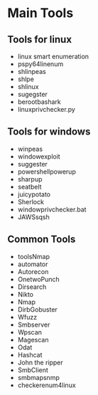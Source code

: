 # **Main Tools**

## **Tools for linux**
- linux smart enumeration
- pspy64linenum
- shlinpeas
- shlpe
- shlinux
- sugegster
- berootbashark
- linuxprivchecker.py
## **Tools for windows**
- winpeas
- windowexploit
- suggester
- powershellpowerup
- sharpup
- seatbelt
- juicypotato
- Sherlock
- windowprivchecker.bat
- JAWSsqsh
## **Common Tools**
- toolsNmap
- automator
- Autorecon
- OnetwoPunch
- Dirsearch
- Nikto
- Nmap
- DirbGobuster
- Wfuzz
- Smbserver
- Wpscan
- Magescan
- Odat
- Hashcat
- John the ripper
- SmbClient
- smbmapsnmp
- checkerenum4linux